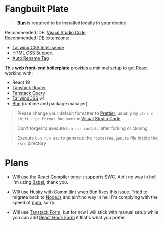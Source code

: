 # Fangbuilt Plate

> **[Bun](https://bun.sh/) is required to be installed locally in your device**

Recommended IDE: [Visual Studio Code](https://code.visualstudio.com/) <br>
Recommended IDE extensions:
 - [Tailwind CSS Intellisense](https://marketplace.visualstudio.com/items?itemName=bradlc.vscode-tailwindcss)
 - [HTML CSS Support](https://marketplace.visualstudio.com/items?itemName=ecmel.vscode-html-css)
 - [Auto Rename Tag](https://marketplace.visualstudio.com/items?itemName=formulahendry.auto-rename-tag)


This **web front-end boilerplate** provides a minimal setup to get React working with:
 - React 19
 - [Tanstack Router](https://tanstack.com/router/latest)
 - [Tanstack Query](https://tanstack.com/query/latest)
 - [TailwindCSS](https://tailwindcss.com/) v4
 - [Bun](https://bun.sh/) (runtime and package manager)

> Please change your default formatter to [Prettier](https://prettier.io/), usually by `ctrl + shift + p: Format Document` in [Visual Studio Code](https://code.visualstudio.com/)

> Don't forget to execute `bun run install` after forking or cloning

> Execute `bun run dev` to generate the `routeTree.gen.ts` file inside the `/src` directory

# Plans
- Will use the [React Compiler](https://react.dev/learn/react-compiler) once it supports [SWC](https://swc.rs/docs/benchmarks#es2020-1). Ain't no way in hell I'm using [Babel](https://babeljs.io/), thank you.

- Will use [Husky](https://typicode.github.io/husky/) with [Commitlint](https://commitlint.js.org/) when Bun fixes this [issue](https://github.com/conventional-changelog/commitlint/issues/3873). Tried to migrate back to [Node.js](https://nodejs.org/en) and ain't no way in hell I'm complying with the speed of [npm](https://www.npmjs.com/), sorry.

- Will use [Tanstack Form](https://tanstack.com/form/latest), but for now I will stick with manual setup while you can add [React Hook Form](https://react-hook-form.com/) if that's what you prefer.
